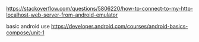 https://stackoverflow.com/questions/5806220/how-to-connect-to-my-http-localhost-web-server-from-android-emulator

basic android use
https://developer.android.com/courses/android-basics-compose/unit-1

